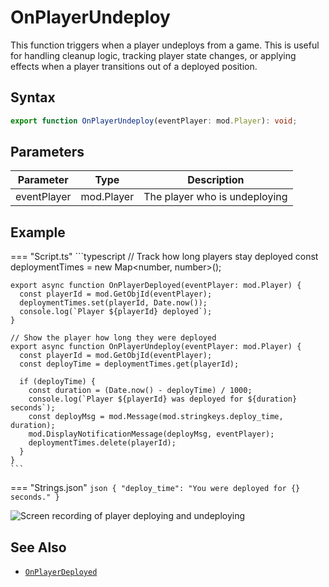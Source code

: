 # OnPlayerUndeploy

This function triggers when a player undeploys from a game. This is useful for handling cleanup logic, tracking player state changes, or applying effects when a player transitions out of a deployed position.

## Syntax

```typescript
export function OnPlayerUndeploy(eventPlayer: mod.Player): void;
```

## Parameters

| Parameter   | Type       | Description                   |
| ----------- | ---------- | ----------------------------- |
| eventPlayer | mod.Player | The player who is undeploying |

## Example

=== "Script.ts"
    ```typescript
    // Track how long players stay deployed
    const deploymentTimes = new Map<number, number>();

    export async function OnPlayerDeployed(eventPlayer: mod.Player) {
      const playerId = mod.GetObjId(eventPlayer);
      deploymentTimes.set(playerId, Date.now());
      console.log(`Player ${playerId} deployed`);
    }

    // Show the player how long they were deployed
    export async function OnPlayerUndeploy(eventPlayer: mod.Player) {
      const playerId = mod.GetObjId(eventPlayer);
      const deployTime = deploymentTimes.get(playerId);
      
      if (deployTime) {
        const duration = (Date.now() - deployTime) / 1000;
        console.log(`Player ${playerId} was deployed for ${duration} seconds`);
        const deployMsg = mod.Message(mod.stringkeys.deploy_time, duration);
        mod.DisplayNotificationMessage(deployMsg, eventPlayer);
        deploymentTimes.delete(playerId);
      }
    }
    ```
=== "Strings.json"
    ```json
    {
      "deploy_time": "You were deployed for {} seconds."
    }
    ```

![Screen recording of player deploying and undeploying](../../../img/OnPlayerUndeploy_example.gif)

## See Also

- [`OnPlayerDeployed`](./OnPlayerDeployed.md)
